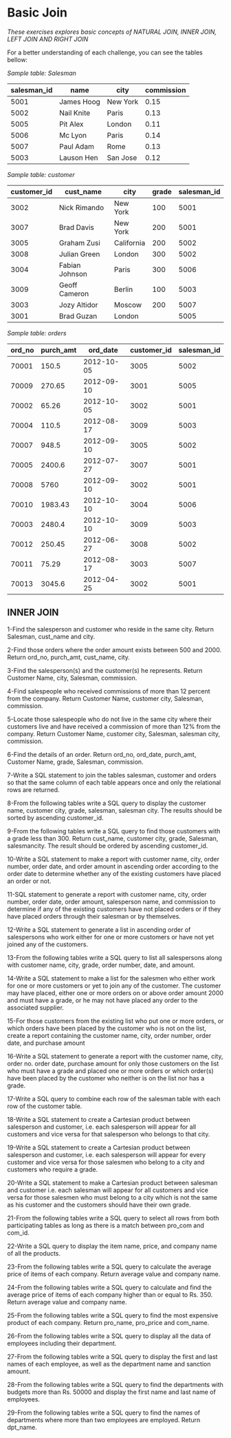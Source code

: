 # Basic Join
_These exercises explores basic concepts of NATURAL JOIN, INNER JOIN, LEFT JOIN AND RIGHT JOIN_

For a better understanding of each challenge, you can see the tables bellow:

_Sample table: Salesman_

| salesman_id |    name    |   city   | commission  |
|-------------|------------|----------|-------------|
|        5001 | James Hoog | New York |       0.15  |
|        5002 | Nail Knite | Paris    |       0.13  |
|        5005 | Pit Alex   | London   |       0.11  |
|        5006 | Mc Lyon    | Paris    |       0.14  |
|        5007 | Paul Adam  | Rome     |       0.13  |
|        5003 | Lauson Hen | San Jose |       0.12  |

_Sample table: customer_

| customer_id |   cust_name    |    city    | grade | salesman_id |
|-------------|----------------|------------|-------|-------------|
|        3002 | Nick Rimando   | New York   |   100 |        5001 |
|        3007 | Brad Davis     | New York   |   200 |        5001 |
|        3005 | Graham Zusi    | California |   200 |        5002 |
|        3008 | Julian Green   | London     |   300 |        5002 |
|        3004 | Fabian Johnson | Paris      |   300 |        5006 |
|        3009 | Geoff Cameron  | Berlin     |   100 |        5003 |
|        3003 | Jozy Altidor   | Moscow     |   200 |        5007 |
|        3001 | Brad Guzan     | London     |       |        5005 |

_Sample table: orders_

|  ord_no  |  purch_amt |  ord_date |customer_id| salesman_id  |
|----------|------------|--------------|---------|------------|
| 70001    |   150.5    |   2012-10-05 | 3005    |     5002   |
| 70009    |   270.65   |   2012-09-10 | 3001    |     5005   |
| 70002    |   65.26    |   2012-10-05 | 3002    |     5001   |
| 70004    |   110.5    |   2012-08-17 | 3009    |     5003   |
| 70007    |   948.5    |   2012-09-10 | 3005    |     5002   |
| 70005    |   2400.6   |   2012-07-27 | 3007    |     5001   |
| 70008    |   5760     |   2012-09-10 | 3002    |     5001   |
| 70010    |   1983.43  |   2012-10-10 | 3004    |     5006   |
| 70003    |   2480.4   |   2012-10-10 | 3009    |     5003   |
| 70012    |   250.45   |   2012-06-27 | 3008    |     5002   |
| 70011    |   75.29    |   2012-08-17 | 3003    |     5007   |
| 70013    |   3045.6   |   2012-04-25 | 3002    |     5001   |


## INNER JOIN
1-Find the salesperson and customer who reside in the same city. Return Salesman, cust_name and city.


2-Find those orders where the order amount exists between 500 and 2000. Return ord_no, purch_amt, cust_name, city.


3-Find the salesperson(s) and the customer(s) he represents. Return Customer Name, city, Salesman, commission.


4-Find salespeople who received commissions of more than 12 percent from the company. Return Customer Name, customer city, Salesman, commission. 


5-Locate those salespeople who do not live in the same city where their customers live and have received a commission of more than 12% from the company. Return Customer Name, customer city, Salesman, salesman city, commission.


6-Find the details of an order. Return ord_no, ord_date, purch_amt, Customer Name, grade, Salesman, commission.

7-Write a SQL statement to join the tables salesman, customer and orders so that the same column of each table appears once and only the relational rows are returned.

8-From the following tables write a SQL query to display the customer name, customer city, grade, salesman, salesman city. The results should be sorted by ascending customer_id.

9-From the following tables write a SQL query to find those customers with a grade less than 300. Return cust_name, customer city, grade, Salesman, salesmancity. The result should be ordered by ascending customer_id.

10-Write a SQL statement to make a report with customer name, city, order number, order date, and order amount in ascending order according to the order date to determine whether any of the existing customers have placed an order or not. 

11-SQL statement to generate a report with customer name, city, order number, order date, order amount, salesperson name, and commission to determine if any of the existing customers have not placed orders or if they have placed orders through their salesman or by themselves.

12-Write a SQL statement to generate a list in ascending order of salespersons who work either for one or more customers or have not yet joined any of the customers. 

13-From the following tables write a SQL query to list all salespersons along with customer name, city, grade, order number, date, and amount.

14-Write a SQL statement to make a list for the salesmen who either work for one or more customers or yet to join any of the customer. The customer may have placed, either one or more orders on or above order amount 2000 and must have a grade, or he may not have placed any order to the associated supplier.

15-For those customers from the existing list who put one or more orders, or which orders have been placed by the customer who is not on the list, create a report containing the customer name, city, order number, order date, and purchase amount

16-Write a SQL statement to generate a report with the customer name, city, order no. order date, purchase amount for only those customers on the list who must have a grade and placed one or more orders or which order(s) have been placed by the customer who neither is on the list nor has a grade.

17-Write a SQL query to combine each row of the salesman table with each row of the customer table.

18-Write a SQL statement to create a Cartesian product between salesperson and customer, i.e. each salesperson will appear for all customers and vice versa for that salesperson who belongs to that city.

19-Write a SQL statement to create a Cartesian product between salesperson and customer, i.e. each salesperson will appear for every customer and vice versa for those salesmen who belong to a city and customers who require a grade.

20-Write a SQL statement to make a Cartesian product between salesman and customer i.e. each salesman will appear for all customers and vice versa for those salesmen who must belong to a city which is not the same as his customer and the customers should have their own grade.

21-From the following tables write a SQL query to select all rows from both participating tables as long as there is a match between pro_com and com_id.

22-Write a SQL query to display the item name, price, and company name of all the products.

23-From the following tables write a SQL query to calculate the average price of items of each company. Return average value and company name. 

24-From the following tables write a SQL query to calculate and find the average price of items of each company higher than or equal to Rs. 350. Return average value and company name.

25-From the following tables write a SQL query to find the most expensive product of each company. Return pro_name, pro_price and com_name.

26-From the following tables write a SQL query to display all the data of employees including their department.

27-From the following tables write a SQL query to display the first and last names of each employee, as well as the department name and sanction amount.

28-From the following tables write a SQL query to find the departments with budgets more than Rs. 50000 and display the first name and last name of employees.

29-From the following tables write a SQL query to find the names of departments where more than two employees are employed. Return dpt_name.

